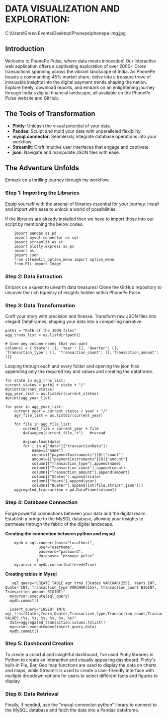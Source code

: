 # DATA VISUALIZATION AND EXPLORATION: 
C:\Users\Green Events\Desktop\Phonepe\phonepe img.jpg
## Introduction

Welcome to PhonePe Pulse, where data meets innovation! Our interactive web application offers a captivating exploration of over 2000+ Crore transactions spanning across the vibrant landscape of India. As PhonePe boasts a commanding 45% market share, delve into a treasure trove of invaluable insights into the digital payment trends shaping the nation. Explore freely, download reports, and embark on an enlightening journey through India's digital financial landscape, all available on the PhonePe Pulse website and GitHub.

## The Tools of Transformation

- **Plotly**: Unleash the visual potential of your data.
- **Pandas**: Sculpt and mold your data with unparalleled flexibility.
- **mysql.connector**: Seamlessly integrate database operations into your workflow.
- **Streamlit**: Craft intuitive user interfaces that engage and captivate.
- **json**: Navigate and manipulate JSON files with ease.

## The Adventure Unfolds

Embark on a thrilling journey through my workflow.

### Step 1: Importing the Libraries

Equip yourself with the arsenal of libraries essential for your journey. Install and import with ease to unlock a world of possibilities.

If the libraries are already installed then we have to import those into our script by mentioning the below codes.

        import pandas as pd
        import mysql.connector as sql
        import streamlit as st
        import plotly.express as px
        import os
        import json
        from streamlit_option_menu import option_menu
        from PIL import Image
  
 

### Step 2: Data Extraction
Embark on a quest to unearth data treasures! Clone the GitHub repository to uncover the rich tapestry of insights hidden within PhonePe Pulse.

### Step 3: Data Transformation
Craft your story with precision and finesse. Transform raw JSON files into elegant DataFrames, shaping your data into a compelling narrative.
    
    path1 = "Path of the JSON files"
    agg_trans_list = os.listdir(path1)

    # Give any column names that you want
    columns1 = {'State': [], 'Year': [], 'Quarter': [], 'Transaction_type': [], 'Transaction_count': [],'Transaction_amount': []}

Looping through each and every folder and opening the json files appending only the required key and values and creating the dataframe.

    for state in agg_trns_list:
    current_states = path1 + state + "/"
    #print(current_states)
    agg_year_list = os.listdir(current_states)
    #print(agg_year_list)
    
    for year in agg_year_list:
        current_year = current_states + year + "/"
        agr_file_list = os.listdir(current_year)

        for file in agg_file_list:
            current_file = current_year + file 
            data=open(current_file,"r")   #r=read

            A=json.load(data)
            for i in A["data"]["transactionData"]:
                name=i["name"]
                count=i["paymentInstruments"][0]["count"]
                amount=i["paymentInstruments"][0]["amount"]
                column1["Transaction_type"].append(name)
                column1["Transaction_count"].append(count)
                column1["Transaction_amount"].append(amount)
                column1["States"].append(state)
                column1["Years"].append(year)
                column1["Quater"].append(int(file.strip(".json")))
        aggregated_transaction = pd.DataFrame(column1)
    

### Step 4: Database Connection
Forge powerful connections between your data and the digital realm. Establish a bridge to the MySQL database, allowing your insights to permeate through the fabric of the digital landscape.

   **Creating the connection between python and mysql**
   
        mydb = sql.connect(host="localhost",
                   user="username",
                   password="password",
                   database= "phonepe_pulse"
                  )
        mycursor = mydb.cursor(buffered=True)
        
   **Creating tables in Mysql**
   
       sql_query="CREATE TABLE agr_trns (States VARCHAR(255), Years INT, Quater INT, Transaction_type VARCHAR(255), Transaction_count BIGINT, Transaction_amount BIGINT)"
      mycursor.execute(sql_query)
      mydb.commit()
      
      insert_query="INSERT INTO agr_trns(States,Years,Quater,Transaction_type,Transaction_count,Transaction_amount) VALUES (%s, %s, %s, %s, %s, %s)"
      data=aggregated_transaction.values.tolist()
      mycursor.executemany(insert_query,data)
      mydb.commit()

### Step 5: Dashboard Creation
To create a colorful and insightful dashboard, I've used Plotly libraries in Python to create an interactive and visually appealing dashboard. Plotly's built-in Pie, Bar, Geo map functions are used to display the data on charts and maps, while Streamlit is used to create a user-friendly interface with multiple dropdown options for users to select different facts and figures to display.

### Step 6: Data Retrieval
Finally, if needed, use the "mysql-connector-python" library to connect to the MySQL database and fetch the data into a Pandas dataframe.





